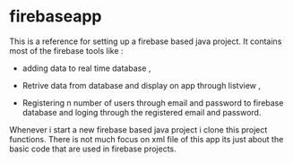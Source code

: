 # firebaseapp
This is a reference for setting up a firebase based java project. It contains most of the firebase tools like :

* adding data to real time database ,

* Retrive data from database and display on app through listview ,

* Registering n number of users through email and password to firebase database and loging through the registered email and password.

Whenever i start a new firebase based java project i clone this project functions.
There is not much focus on xml file of this app its just about the basic code that are used in firebase projects.
